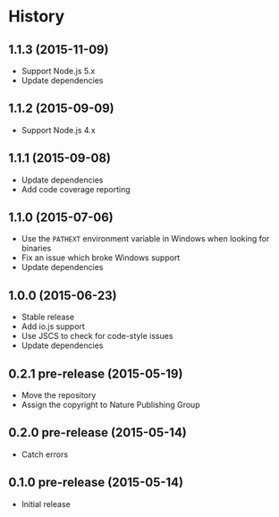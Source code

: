 
# History

## 1.1.3 (2015-11-09)

  * Support Node.js 5.x
  * Update dependencies

## 1.1.2 (2015-09-09)

  * Support Node.js 4.x

## 1.1.1 (2015-09-08)

  * Update dependencies
  * Add code coverage reporting

## 1.1.0 (2015-07-06)

  * Use the `PATHEXT` environment variable in Windows when looking for binaries
  * Fix an issue which broke Windows support
  * Update dependencies

## 1.0.0 (2015-06-23)

  * Stable release
  * Add io.js support
  * Use JSCS to check for code-style issues
  * Update dependencies

## 0.2.1 pre-release (2015-05-19)

  * Move the repository
  * Assign the copyright to Nature Publishing Group

## 0.2.0 pre-release (2015-05-14)

  * Catch errors

## 0.1.0 pre-release (2015-05-14)

  * Initial release
